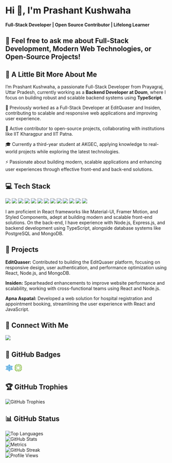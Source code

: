 <h1>Hi 👋, I'm Prashant Kushwaha</h1>
<b>Full-Stack Developer | Open Source Contributor | Lifelong Learner</b>

<h2>💬 Feel free to ask me about Full-Stack Development, Modern Web Technologies, or Open-Source Projects!</h2> 

<h2>💫 A Little Bit More About Me</h2> 
<p>
I’m Prashant Kushwaha, a passionate Full-Stack Developer from Prayagraj, Uttar Pradesh, currently working as a <b>Backend Developer at Doum</b>, where I focus on building robust and scalable backend systems using <b>TypeScript</b>.
</p>
<p>
💼 Previously worked as a Full-Stack Developer at EditQuaser and Insiden, contributing to scalable and responsive web applications and improving user experience.
</p>
<p>
🚀 Active contributor to open-source projects, collaborating with institutions like IIT Kharagpur and IIT Patna.
</p>
<p>
🎓 Currently a third-year student at AKGEC, applying knowledge to real-world projects while exploring the latest technologies.
</p>
<p>
⚡ Passionate about building modern, scalable applications and enhancing user experiences through effective front-end and back-end solutions.
</p>

<h2>💻 Tech Stack</h2>
<p>
<img src="https://img.shields.io/badge/c-%2300599C.svg?style=for-the-badge&logo=c&logoColor=white" height="30px"> 
<img src="https://img.shields.io/badge/html5-%23E34F26.svg?style=for-the-badge&logo=html5&logoColor=white" height="30px"> 
<img src="https://img.shields.io/badge/css3-%231572B6.svg?style=for-the-badge&logo=css3&logoColor=white" height="30px"> 
<img src="https://img.shields.io/badge/bootstrap-%23563D7C.svg?style=for-the-badge&logo=bootstrap&logoColor=white" height="30px"> 
<img src="https://img.shields.io/badge/tailwindcss-%2306B6D4.svg?style=for-the-badge&logo=tailwind-css&logoColor=white" height="30px"> 
<img src="https://img.shields.io/badge/javascript-%23323330.svg?style=for-the-badge&logo=javascript&logoColor=%23F7DF1E" height="30px"> 
<img src="https://img.shields.io/badge/react-%2320232a.svg?style=for-the-badge&logo=react&logoColor=%2361DAFB" height="30px"> 
<img src="https://img.shields.io/badge/node.js-%23339933.svg?style=for-the-badge&logo=node.js&logoColor=white" height="30px"> 
<img src="https://img.shields.io/badge/express.js-%23404d59.svg?style=for-the-badge&logo=express&logoColor=%2361DAFB" height="30px"> 
<img src="https://img.shields.io/badge/typescript-%23007ACC.svg?style=for-the-badge&logo=typescript&logoColor=white" height="30px"> 
<img src="https://img.shields.io/badge/git-%23F05033.svg?style=for-the-badge&logo=git&logoColor=white" height="30px"> 
<img src="https://img.shields.io/badge/mongodb-%2347A248.svg?style=for-the-badge&logo=mongodb&logoColor=white" height="30px"> 
<img src="https://img.shields.io/badge/postgresql-%23316192.svg?style=for-the-badge&logo=postgresql&logoColor=white" height="30px">
</p>
<p>
I am proficient in React frameworks like Material-UI, Framer Motion, and Styled Components, adept at building modern and scalable front-end solutions. On the back-end, I have experience with Node.js, Express.js, and backend development using TypeScript, alongside database systems like PostgreSQL and MongoDB.
</p>

<h2>🚀 Projects</h2>
<p>
<b>EditQuaser:</b> Contributed to building the EditQuaser platform, focusing on responsive design, user authentication, and performance optimization using React, Node.js, and MongoDB.
</p>
<p>
<b>Insiden:</b> Spearheaded enhancements to improve website performance and scalability, working with cross-functional teams using React and Node.js.
</p>
<p>
<b>Apna Aspatal:</b> Developed a web solution for hospital registration and appointment booking, streamlining the user experience with React and JavaScript.
</p>

<h2>👥 Connect With Me</h2>
<p>
<a href="https://linkedin.com/in/prashant-kushwaha-0807a1255" target="_blank"> 
<img src="https://img.shields.io/badge/linkedin-%230077B5.svg?style=for-the-badge&logo=linkedin&logoColor=white" height="30px"> 
</a>
</p>

<h2>🌟 GitHub Badges</h2>
<p>
<img src="https://raw.githubusercontent.com/acervenky/animated-github-badges/master/assets/acbadge.gif" height="24px"> 
<img src="https://raw.githubusercontent.com/acervenky/animated-github-badges/master/assets/devbadge.gif" height="24px">
</p>

<h2>🏆 GitHub Trophies</h2>
<p>
<img src="https://github-profile-trophy.vercel.app/?username=kushwahaPrashant24&theme=onedark&no-frame=true&no-bg=true&margin-w=4" alt="GitHub Trophies">
</p>

<h2>📊 GitHub Status</h2>
<p>
<img src="https://github-readme-stats.vercel.app/api/top-langs?username=kushwahaPrashant24&show_icons=true&theme=react&layout=compact" alt="Top Languages"> 
<br> 
<img src="https://github-readme-stats.vercel.app/api?username=kushwahaPrashant24&theme=react&show_icons=true" alt="GitHub Stats"> 
<br> 
<img src="https://metrics.lecoq.io/kushwahaPrashant24?theme=react" alt="Metrics"> 
<br> 
<img src="https://github-readme-streak-stats.herokuapp.com/?user=kushwahaPrashant24&theme=react" alt="GitHub Streak"> 
<br> 
<img src="https://visitcount.itsvg.in/api?id=kushwahaPrashant24&label=Profile%20Views&color=12&icon=5&pretty=true&theme=react" alt="Profile Views">
</p>
